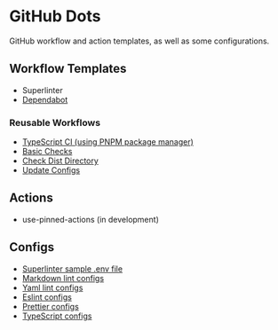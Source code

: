 # GitHub Dots

GitHub workflow and action templates, as well as some configurations.

## Workflow Templates

- Superlinter
- [Dependabot](./workflow-templates/dependabot.yml)

### Reusable Workflows

- [TypeScript CI (using PNPM package manager)](./workflow-templates/typescript-ci.yml)
- [Basic Checks](./workflow-templates/resuable-workflows/basic-test.yml)
- [Check Dist Directory](./workflow-templates/resuable-workflows/check-dist.yml)
- [Update Configs](./workflow-templates/resuable-workflows/update-configs.yml)

## Actions

- use-pinned-actions (in development)

## Configs

- [Superlinter sample .env file](./config-templates/.env.superlinter-sample)
- [Markdown lint configs](./config-templates/.markdown-lint.yml)
- [Yaml lint configs](./config-templates/.yaml-lint.yml)
- [Eslint configs](./config-templates/eslint.config.ts)
- [Prettier configs](./config-templates/prettier.config.js)
- [TypeScript configs](./config-templates/tsconfig.github.json)

